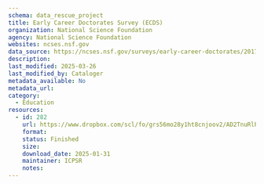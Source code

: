 ```yaml
---
schema: data_rescue_project 
title: Early Career Doctorates Survey (ECDS)
organization: National Science Foundation
agency: National Science Foundation
websites: ncses.nsf.gov
data_source: https://ncses.nsf.gov/surveys/early-career-doctorates/2017
description: 
last_modified: 2025-03-26
last_modified_by: Cataloger
metadata_available: No
metadata_url: 
category:
  - Education
resources:
  - id: 282
    url: https://www.dropbox.com/scl/fo/grs56mo28y1ht8cnjoov2/AD2TnuRlPT_fhWcu9CVvxmo?rlkey=ova7mc6je2s8r07n4q0t6kfy5&dl=0
    format: 
    status: Finished
    size: 
    download_date: 2025-01-31
    maintainer: ICPSR
    notes: 
---
```

